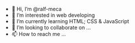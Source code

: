 - 👋 Hi, I’m @ralf-meca
- 👀 I’m interested in web developing
- 🌱 I’m currently learning HTML; CSS & JavaScript
- 💞️ I’m looking to collaborate on ...
- 📫 How to reach me ...

<!---
ralf-meca/ralf-meca is a ✨ special ✨ repository because its `README.md` (this file) appears on your GitHub profile.
You can click the Preview link to take a look at your changes.
--->

